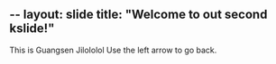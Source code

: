 --
layout: slide
title: "Welcome to out second kslide!"
--
This is Guangsen Jilololol
Use the left arrow to go back.
